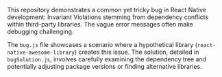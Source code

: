 This repository demonstrates a common yet tricky bug in React Native development: Invariant Violations stemming from dependency conflicts within third-party libraries. The vague error messages often make debugging challenging.

The `bug.js` file showcases a scenario where a hypothetical library (`react-native-awesome-library`) creates this issue. The solution, detailed in `bugSolution.js`, involves carefully examining the dependency tree and potentially adjusting package versions or finding alternative libraries.
